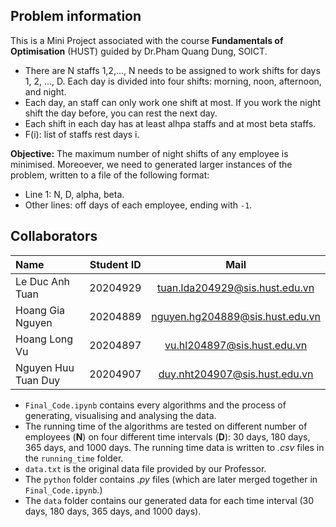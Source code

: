 ## Problem information
This is a Mini Project associated with the course **Fundamentals of Optimisation** (HUST) guided by Dr.Pham Quang Dung, SOICT.
- There are N staffs 1,2,..., N needs to be assigned to work shifts for days 1, 2, ..., D. Each day is divided into four shifts: morning, noon, afternoon, and night.
- Each day, an staff can only work one shift at most. If you work the night shift the day before, you can rest the next day.
- Each shift in each day has at least alhpa staffs and at most beta staffs.
- F(i): list of staffs rest days i.


**Objective:** The maximum number of night shifts of any employee is minimised.
Moreoever, we need to generated larger instances of the problem, written to a file of the following format:
- Line 1: N, D, alpha, beta.
- Other lines: off days of each employee, ending with `-1`.

## Collaborators 
| Name                         | Student ID       | Mail                                      |
| :---                         |    :----:        |          :---:                             |
| Le Duc Anh Tuan              | 20204929         | tuan.lda204929@sis.hust.edu.vn            |
| Hoang Gia Nguyen             | 20204889         | nguyen.hg204889@sis.hust.edu.vn           |
| Hoang Long Vu                | 20204897         | vu.hl204897@sis.hust.edu.vn               |
| Nguyen Huu Tuan Duy          | 20204907         | duy.nht204907@sis.hust.edu.vn             |

- `Final_Code.ipynb` contains every algorithms and the process of generating, visualising and analysing the data. 
- The running time of the algorithms are tested on different number of employees (**N**) on four different time intervals (**D**): 30 days, 180 days, 365 days, and 1000 days. The running time data is written to *.csv* files in the `running_time` folder. 
- `data.txt` is the original data file provided by our Professor.
- The `python` folder contains *.py* files (which are later merged together in `Final_Code.ipynb`.)
- The `data` folder contains our generated data for each time interval (30 days, 180 days, 365 days, and 1000 days).
